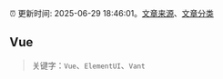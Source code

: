 :alarm_clock: 更新时间: 2025-06-29 18:46:01。[文章来源](/README.md)、[文章分类](/TAGS.md)

## Vue


> 关键字：`Vue`、`ElementUI`、`Vant`



